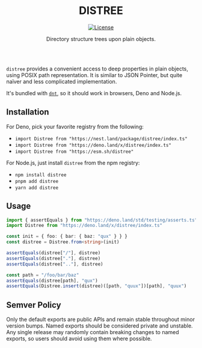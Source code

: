 <div align="center"><br><br>

# DISTREE

[![License](https://img.shields.io/github/license/yuhr/distree?color=%231e2327)](LICENSE)

Directory structure trees upon plain objects.

<br><br></div>

`distree` provides a convenient access to deep properties in plain objects, using POSIX path representation. It is similar to JSON Pointer, but quite naïver and less complicated implementation.

It's bundled with [`dnt`](https://github.com/denoland/dnt), so it should work in browsers, Deno and Node.js.

## Installation

For Deno, pick your favorite registry from the following:

- `import Distree from "https://nest.land/package/distree/index.ts"`
- `import Distree from "https://deno.land/x/distree/index.ts"`
- `import Distree from "https://esm.sh/distree"`

For Node.js, just install `distree` from the npm registry:

- `npm install distree`
- `pnpm add distree`
- `yarn add distree`

## Usage

```ts
import { assertEquals } from "https://deno.land/std/testing/asserts.ts"
import Distree from "https://deno.land/x/distree/index.ts"

const init = { foo: { bar: { baz: "qux" } } }
const distree = Distree.from<string>(init)

assertEquals(distree["/"], distree)
assertEquals(distree["."], distree)
assertEquals(distree[".."], distree)

const path = "/foo/bar/baz"
assertEquals(distree[path], "qux")
assertEquals(Distree.insert(distree)([path, "quux"])[path], "quux")
```

## Semver Policy

Only the default exports are public APIs and remain stable throughout minor version bumps. Named exports should be considered private and unstable. Any single release may randomly contain breaking changes to named exports, so users should avoid using them where possible.